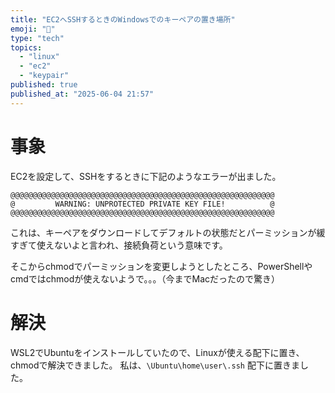 ```yaml
---
title: "EC2へSSHするときのWindowsでのキーペアの置き場所"
emoji: "🎃"
type: "tech"
topics:
  - "linux"
  - "ec2"
  - "keypair"
published: true
published_at: "2025-06-04 21:57"
---
```


# 事象
EC2を設定して、SSHをするときに下記のようなエラーが出ました。
```
@@@@@@@@@@@@@@@@@@@@@@@@@@@@@@@@@@@@@@@@@@@@@@@@@@@@@@@@@@@
@         WARNING: UNPROTECTED PRIVATE KEY FILE!          @
@@@@@@@@@@@@@@@@@@@@@@@@@@@@@@@@@@@@@@@@@@@@@@@@@@@@@@@@@@@
```

これは、キーペアをダウンロードしてデフォルトの状態だとパーミッションが緩すぎて使えないよと言われ、接続負荷という意味です。

そこからchmodでパーミッションを変更しようとしたところ、PowerShellやcmdではchmodが使えないようで。。。（今までMacだったので驚き）

# 解決
WSL2でUbuntuをインストールしていたので、Linuxが使える配下に置き、chmodで解決できました。
私は、`\Ubuntu\home\user\.ssh` 配下に置きました。